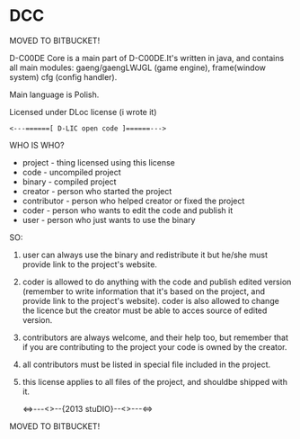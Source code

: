 DCC
=== 

MOVED TO BITBUCKET!

D-C00DE Core is a main part of D-C00DE.It's written in java, and contains all main modules:
  gaeng/gaengLWJGL (game engine), 
  frame(window system) 
  cfg (config handler).

Main language is Polish.

Licensed under DLoc license (i wrote it)

    <---======[ D-LIC open code ]======--->

 WHO IS WHO?

  * project - thing licensed using this license
  * code - uncompiled project
  * binary - compiled project
  * creator - person who started the project
  * contributor - person who helped creator or fixed the project
  * coder - person who wants to edit the code and publish it
  * user - person who just wants to use the binary

 SO:

  1. user can always use the binary and redistribute it but he/she must provide link to the project's website.
  2. coder is allowed to do anything with the code and publish edited version (remember to write information that it's based on the project, and provide link to the project's website). coder is also allowed to change the licence but the creator must be able to acces source of edited version.
  3. contributors are always welcome, and their help too, but remember that if you are contributing to the project your code is owned by the creator.
  4. all contributors must be listed in special file included in the project.
  5. this license applies to all files of the project, and shouldbe shipped with it.
  
        <=>---<>--{2013 stuDIO}--<>---<=>



MOVED TO BITBUCKET!
